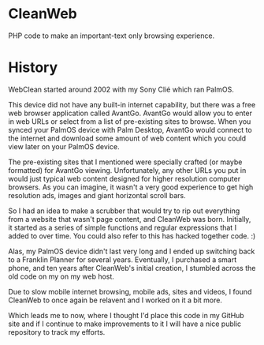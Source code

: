CleanWeb
========

PHP code to make an important-text only browsing experience.

History
=======

WebClean started around 2002 with my Sony Clié which ran PalmOS.

This device did not have any built-in internet capability, but there was a free web browser application called AvantGo. AvantGo would allow you to enter in web URLs or select from a list of pre-existing sites to browse. When you synced your PalmOS device with Palm Desktop, AvantGo would connect to the internet and download some amount of web content which you could view later on your PalmOS device.

The pre-existing sites that I mentioned were specially crafted (or maybe formatted) for AvantGo viewing. Unfortunately, any other URLs you put in would just typical web content designed for higher resolution computer browsers. As you can imagine, it wasn't a very good experience to get high resolution ads, images and giant horizontal scroll bars.

So I had an idea to make a scrubber that would try to rip out everything from a website that wasn't page content, and CleanWeb was born.  Initially, it started as a series of simple functions and regular expressions that I added to over time. You could also refer to this has hacked together code. :)

Alas, my PalmOS device didn't last very long and I ended up switching back to a Franklin Planner for several years. Eventually, I purchased a smart phone, and ten years after CleanWeb's initial creation, I stumbled across the old code on my on my web host.

Due to slow mobile internet browsing, mobile ads, sites and videos, I found CleanWeb to once again be relavent and I worked on it a bit more.

Which leads me to now, where I thought I'd place this code in my GitHub site and if I continue to make improvements to it I will have a nice public repository to track my efforts.


